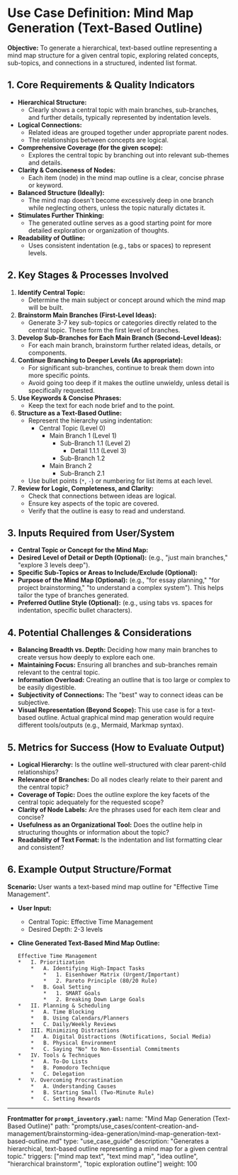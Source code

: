 # Use Case Definition: Mind Map Generation (Text-Based Outline)

**Objective:** To generate a hierarchical, text-based outline representing a mind map structure for a given central topic, exploring related concepts, sub-topics, and connections in a structured, indented list format.

## 1. Core Requirements & Quality Indicators

*   **Hierarchical Structure:**
    *   Clearly shows a central topic with main branches, sub-branches, and further details, typically represented by indentation levels.
*   **Logical Connections:**
    *   Related ideas are grouped together under appropriate parent nodes.
    *   The relationships between concepts are logical.
*   **Comprehensive Coverage (for the given scope):**
    *   Explores the central topic by branching out into relevant sub-themes and details.
*   **Clarity & Conciseness of Nodes:**
    *   Each item (node) in the mind map outline is a clear, concise phrase or keyword.
*   **Balanced Structure (Ideally):**
    *   The mind map doesn't become excessively deep in one branch while neglecting others, unless the topic naturally dictates it.
*   **Stimulates Further Thinking:**
    *   The generated outline serves as a good starting point for more detailed exploration or organization of thoughts.
*   **Readability of Outline:**
    *   Uses consistent indentation (e.g., tabs or spaces) to represent levels.

## 2. Key Stages & Processes Involved

1.  **Identify Central Topic:**
    *   Determine the main subject or concept around which the mind map will be built.
2.  **Brainstorm Main Branches (First-Level Ideas):**
    *   Generate 3-7 key sub-topics or categories directly related to the central topic. These form the first level of branches.
3.  **Develop Sub-Branches for Each Main Branch (Second-Level Ideas):**
    *   For each main branch, brainstorm further related ideas, details, or components.
4.  **Continue Branching to Deeper Levels (As appropriate):**
    *   For significant sub-branches, continue to break them down into more specific points.
    *   Avoid going too deep if it makes the outline unwieldy, unless detail is specifically requested.
5.  **Use Keywords & Concise Phrases:**
    *   Keep the text for each node brief and to the point.
6.  **Structure as a Text-Based Outline:**
    *   Represent the hierarchy using indentation:
        *   Central Topic (Level 0)
            *   Main Branch 1 (Level 1)
                *   Sub-Branch 1.1 (Level 2)
                    *   Detail 1.1.1 (Level 3)
                *   Sub-Branch 1.2
            *   Main Branch 2
                *   Sub-Branch 2.1
    *   Use bullet points (`*`, `-`) or numbering for list items at each level.
7.  **Review for Logic, Completeness, and Clarity:**
    *   Check that connections between ideas are logical.
    *   Ensure key aspects of the topic are covered.
    *   Verify that the outline is easy to read and understand.

## 3. Inputs Required from User/System

*   **Central Topic or Concept for the Mind Map:**
*   **Desired Level of Detail or Depth (Optional):** (e.g., "just main branches," "explore 3 levels deep").
*   **Specific Sub-Topics or Areas to Include/Exclude (Optional):**
*   **Purpose of the Mind Map (Optional):** (e.g., "for essay planning," "for project brainstorming," "to understand a complex system"). This helps tailor the type of branches generated.
*   **Preferred Outline Style (Optional):** (e.g., using tabs vs. spaces for indentation, specific bullet characters).

## 4. Potential Challenges & Considerations

*   **Balancing Breadth vs. Depth:** Deciding how many main branches to create versus how deeply to explore each one.
*   **Maintaining Focus:** Ensuring all branches and sub-branches remain relevant to the central topic.
*   **Information Overload:** Creating an outline that is too large or complex to be easily digestible.
*   **Subjectivity of Connections:** The "best" way to connect ideas can be subjective.
*   **Visual Representation (Beyond Scope):** This use case is for a text-based outline. Actual graphical mind map generation would require different tools/outputs (e.g., Mermaid, Markmap syntax).

## 5. Metrics for Success (How to Evaluate Output)

*   **Logical Hierarchy:** Is the outline well-structured with clear parent-child relationships?
*   **Relevance of Branches:** Do all nodes clearly relate to their parent and the central topic?
*   **Coverage of Topic:** Does the outline explore the key facets of the central topic adequately for the requested scope?
*   **Clarity of Node Labels:** Are the phrases used for each item clear and concise?
*   **Usefulness as an Organizational Tool:** Does the outline help in structuring thoughts or information about the topic?
*   **Readability of Text Format:** Is the indentation and list formatting clear and consistent?

## 6. Example Output Structure/Format
**Scenario:** User wants a text-based mind map outline for "Effective Time Management".
*   **User Input:**
    *   Central Topic: Effective Time Management
    *   Desired Depth: 2-3 levels

*   **Cline Generated Text-Based Mind Map Outline:**
    ```
    Effective Time Management
    *   I. Prioritization
        *   A. Identifying High-Impact Tasks
            *   1. Eisenhower Matrix (Urgent/Important)
            *   2. Pareto Principle (80/20 Rule)
        *   B. Goal Setting
            *   1. SMART Goals
            *   2. Breaking Down Large Goals
    *   II. Planning & Scheduling
        *   A. Time Blocking
        *   B. Using Calendars/Planners
        *   C. Daily/Weekly Reviews
    *   III. Minimizing Distractions
        *   A. Digital Distractions (Notifications, Social Media)
        *   B. Physical Environment
        *   C. Saying "No" to Non-Essential Commitments
    *   IV. Tools & Techniques
        *   A. To-Do Lists
        *   B. Pomodoro Technique
        *   C. Delegation
    *   V. Overcoming Procrastination
        *   A. Understanding Causes
        *   B. Starting Small (Two-Minute Rule)
        *   C. Setting Rewards
    ```

---
**Frontmatter for `prompt_inventory.yaml`:**
name: "Mind Map Generation (Text-Based Outline)"
path: "prompts/use_cases/content-creation-and-management/brainstorming-idea-generation/mind-map-generation-text-based-outline.md"
type: "use_case_guide"
description: "Generates a hierarchical, text-based outline representing a mind map for a given central topic."
triggers: ["mind map text", "text mind map", "idea outline", "hierarchical brainstorm", "topic exploration outline"]
weight: 100
